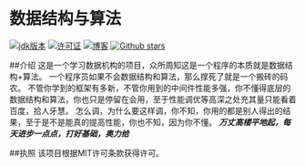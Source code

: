 # 数据结构与算法
[![jdk版本](https://img.shields.io/badge/JAVA-1.8+-green.svg)](https://www.oracle.com/technetwork/java/javase/downloads/jdk8-downloads-2133151.html)
[![许可证](https://img.shields.io/badge/license-MIT-blue.svg)](https://github.com/z875479694h/DataStructureAndAlgorithm/blob/master/LICENSE)
[![博客](https://img.shields.io/badge/blog-Kenith–Zhang-blueviolet.svg)](https://hcworld.xyz)
[![Github stars](https://img.shields.io/github/stars/z875479694h/DataStructureAndAlgorithm.svg)](https://github.com/z875479694h/DataStructureAndAlgorithm)

##介绍
这是一个学习数据机构的项目，众所周知这是一个程序的本质就是数据结构+算法。
一个程序员如果不会数据结构和算法，那么撑死了就是一个搬砖的码农。
不管你学到的框架有多新，不管你用到的中间件性能多强，你不懂得底层的数据结构和算法，你也只是停留在会用，至于性能调优等高深之处充其量只能看着百度，拾人牙慧。
怎么调，为什么要这样调，你不知，你用的都是别人得出的结果，至于是不是能真的提高性能，你也不知，因为你不懂。
***万丈高楼平地起，每天进步一点点，打好基础，奥力给***

##执照
  该项目根据MIT许可条款获得许可。